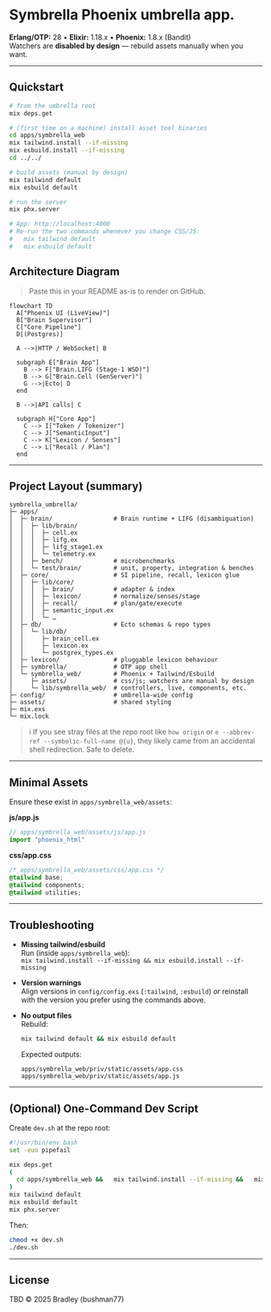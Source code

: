 # Symbrella Phoenix **umbrella** app.

**Erlang/OTP:** 28 • **Elixir:** 1.18.x • **Phoenix:** 1.8.x (Bandit)  
Watchers are **disabled by design** — rebuild assets manually when you want.

---

## Quickstart

```bash
# from the umbrella root
mix deps.get

# (first time on a machine) install asset tool binaries
cd apps/symbrella_web
mix tailwind.install --if-missing
mix esbuild.install --if-missing
cd ../../

# build assets (manual by design)
mix tailwind default
mix esbuild default

# run the server
mix phx.server

# App: http://localhost:4000
# Re-run the two commands whenever you change CSS/JS:
#   mix tailwind default
#   mix esbuild default
```
## Architecture Diagram

> Paste this in your README as-is to render on GitHub.

```mermaid
flowchart TD
  A["Phoenix UI (LiveView)"]
  B["Brain Supervisor"]
  C["Core Pipeline"]
  D[(Postgres)]

  A -->|HTTP / WebSocket| B

  subgraph E["Brain App"]
    B --> F["Brain.LIFG (Stage-1 WSD)"]
    B --> G["Brain.Cell (GenServer)"]
    G -->|Ecto| D
  end

  B -->|API calls| C

  subgraph H["Core App"]
    C --> I["Token / Tokenizer"]
    C --> J["SemanticInput"]
    C --> K["Lexicon / Senses"]
    C --> L["Recall / Plan"]
  end

```

---

## Project Layout (summary)

```
symbrella_umbrella/
├─ apps/
│  ├─ brain/                 # Brain runtime + LIFG (disambiguation)
│  │  ├─ lib/brain/
│  │  │  ├─ cell.ex
│  │  │  ├─ lifg.ex
│  │  │  ├─ lifg_stage1.ex
│  │  │  └─ telemetry.ex
│  │  ├─ bench/              # microbenchmarks
│  │  └─ test/brain/         # unit, property, integration & benches
│  ├─ core/                  # SI pipeline, recall, lexicon glue
│  │  ├─ lib/core/
│  │  │  ├─ brain/           # adapter & index
│  │  │  ├─ lexicon/         # normalize/senses/stage
│  │  │  ├─ recall/          # plan/gate/execute
│  │  │  ├─ semantic_input.ex
│  │  │  └─ …
│  ├─ db/                    # Ecto schemas & repo types
│  │  └─ lib/db/
│  │     ├─ brain_cell.ex
│  │     ├─ lexicon.ex
│  │     └─ postgrex_types.ex
│  ├─ lexicon/               # pluggable lexicon behaviour
│  ├─ symbrella/             # OTP app shell
│  └─ symbrella_web/         # Phoenix + Tailwind/Esbuild
│     ├─ assets/             # css/js; watchers are manual by design
│     └─ lib/symbrella_web/  # controllers, live, components, etc.
├─ config/                   # umbrella-wide config
├─ assets/                   # shared styling
├─ mix.exs
└─ mix.lock
```

> ℹ️ If you see stray files at the repo root like `how origin` or
> `e --abbrev-ref --symbolic-full-name @{u}`, they likely came from an
> accidental shell redirection. Safe to delete.

---

## Minimal Assets

Ensure these exist in `apps/symbrella_web/assets`:

**js/app.js**
```js
// apps/symbrella_web/assets/js/app.js
import "phoenix_html"
```

**css/app.css**
```css
/* apps/symbrella_web/assets/css/app.css */
@tailwind base;
@tailwind components;
@tailwind utilities;
```

---

## Troubleshooting

- **Missing tailwind/esbuild**  
  Run (inside `apps/symbrella_web`):  
  `mix tailwind.install --if-missing && mix esbuild.install --if-missing`

- **Version warnings**  
  Align versions in `config/config.exs` (`:tailwind`, `:esbuild`) *or*
  reinstall with the version you prefer using the commands above.

- **No output files**  
  Rebuild:
  ```bash
  mix tailwind default && mix esbuild default
  ```
  Expected outputs:
  ```
  apps/symbrella_web/priv/static/assets/app.css
  apps/symbrella_web/priv/static/assets/app.js
  ```

---

## (Optional) One-Command Dev Script

Create `dev.sh` at the repo root:

```bash
#!/usr/bin/env bash
set -euo pipefail

mix deps.get
(
  cd apps/symbrella_web &&   mix tailwind.install --if-missing &&   mix esbuild.install --if-missing
)
mix tailwind default
mix esbuild default
mix phx.server
```

Then:
```bash
chmod +x dev.sh
./dev.sh
```

---

## License

TBD © 2025 Bradley (bushman77)
